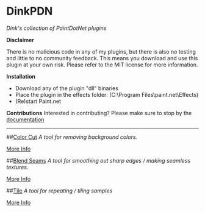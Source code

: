 # DinkPDN
*Dink's collection of PaintDotNet plugins*

**Disclaimer**

There is no malicious code in any of my plugins, but there is also no testing and little to no community feedback. 
This means you download and use this plugin at your own risk. 
Please refer to the MIT license for more information.

**Installation**

- Download any of the plugin "dll" binaries
- Place the plugin in the effects folder: (C:\Program Files\paint.net\Effects)
- (Re)start Paint.net

**Contributions**
Interested in contributing? Please make sure to stop by the [documentation](https://github.com/DataDink/DinkPDN/blob/master/Documentation/README.md)

----------------------------------------------------------------------------------------------------------------------

##[Color Cut](https://raw.githubusercontent.com/DataDink/DinkPDN/master/Binaries/ColorCut/Latest/ColorCut.dll)
*A tool for removing background colors.*

[More Info](http://forums.getpaint.net/index.php?/topic/106104-color-cut/?view=findpost&p=509037)

##[Blend Seams](https://raw.githubusercontent.com/DataDink/DinkPDN/master/Binaries/BlendSeams/Latest/BlendSeams.dll)
*A tool for smoothing out sharp edges / making seamless textures.*

[More Info](http://forums.getpaint.net/index.php?/topic/106712-blend-seams-for-smoothing-out-pesky-seams-on-textures)

##[Tile](https://raw.githubusercontent.com/DataDink/DinkPDN/master/Binaries/Tile/Latest/Tile.dll)
*A tool for repeating / tiling samples*

[More Info](http://forums.getpaint.net/index.php?/topic/)

